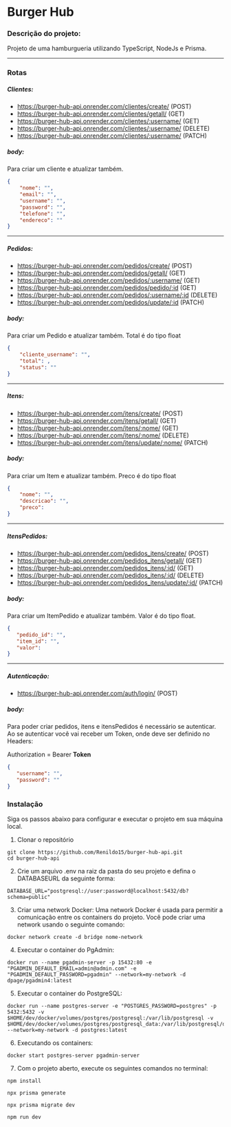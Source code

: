 # Burger Hub

### Descrição do projeto:

Projeto de uma hamburgueria utilizando TypeScript, NodeJs e Prisma.

---
### Rotas

##### Clientes:
* https://burger-hub-api.onrender.com/clientes/create/ (POST)
* https://burger-hub-api.onrender.com/clientes/getall/ (GET)
* https://burger-hub-api.onrender.com/clientes/:username/ (GET)
* https://burger-hub-api.onrender.com/clientes/:username/ (DELETE)
* https://burger-hub-api.onrender.com/clientes/:username/ (PATCH)

##### body:
Para criar um cliente e atualizar também.
```json
{
    "nome": "", 
    "email": "", 
    "username": "", 
    "password": "",
    "telefone": "", 
    "endereco": ""
}
```
---


##### Pedidos:
* https://burger-hub-api.onrender.com/pedidos/create/ (POST)
* https://burger-hub-api.onrender.com/pedidos/getall/ (GET)
* https://burger-hub-api.onrender.com/pedidos/:username/ (GET)
* https://burger-hub-api.onrender.com/pedidos/pedido/:id (GET)
* https://burger-hub-api.onrender.com/pedidos/:username/:id (DELETE)
* https://burger-hub-api.onrender.com/pedidos/update/:id (PATCH)

##### body:
Para criar um Pedido e atualizar também. Total é do tipo float 
```json
{
    "cliente_username": "", 
    "total": , 
    "status": "" 
}
```
---

##### Itens:
* https://burger-hub-api.onrender.com/itens/create/ (POST)
* https://burger-hub-api.onrender.com/itens/getall/ (GET)
* https://burger-hub-api.onrender.com/itens/:nome/ (GET)
* https://burger-hub-api.onrender.com/itens/:nome/ (DELETE)
* https://burger-hub-api.onrender.com/itens/update/:nome/ (PATCH)

##### body:
Para criar um Item e atualizar também. Preco é do tipo float
```json
{
    "nome": "", 
    "descricao": "", 
    "preco":  
}
```
---

##### ItensPedidos:
* https://burger-hub-api.onrender.com/pedidos_itens/create/ (POST)
* https://burger-hub-api.onrender.com/pedidos_itens/getall/ (GET)
* https://burger-hub-api.onrender.com/pedidos_itens/:id/ (GET)
* https://burger-hub-api.onrender.com/pedidos_itens/:id/ (DELETE)
* https://burger-hub-api.onrender.com/pedidos_itens/update/:id/ (PATCH)

##### body:
Para criar um ItemPedido e atualizar também. Valor é do tipo float.
```json
{
   "pedido_id": "", 
   "item_id": "", 
   "valor": 
}
```
---


##### Autenticação:
* https://burger-hub-api.onrender.com/auth/login/ (POST)

##### body:
Para poder criar pedidos, itens e itensPedidos é necessário se autenticar. Ao se autenticar você vai receber um Token, onde deve ser definido no Headers:

Authorization = Bearer <strong>Token</strong>

```json
{
   "username": "", 
   "password": ""
}
```



### Instalação
Siga os passos abaixo para configurar e executar o projeto em sua máquina local.

1. Clonar o repositório

```console
git clone https://github.com/Renildo15/burger-hub-api.git
cd burger-hub-api
```

2. Crie um arquivo .env na raiz da pasta do seu projeto e defina o DATABASEURL da seguinte forma:
```console
DATABASE_URL="postgresql://user:password@localhost:5432/db?schema=public"
```

3. Criar uma network Docker:
Uma network Docker é usada para permitir a comunicação entre os containers do projeto. Você pode criar uma network usando o seguinte comando:

```console
docker network create -d bridge nome-network
```
4. Executar o container do PgAdmin:
```console
docker run --name pgadmin-server -p 15432:80 -e "PGADMIN_DEFAULT_EMAIL=admin@admin.com" -e "PGADMIN_DEFAULT_PASSWORD=pgadmin" --network=my-network -d dpage/pgadmin4:latest

```

5. Executar o container do PostgreSQL:
```console
docker run --name postgres-server -e "POSTGRES_PASSWORD=postgres" -p 5432:5432 -v $HOME/dev/docker/volumes/postgres/postgresql:/var/lib/postgresql -v $HOME/dev/docker/volumes/postgres/postgresql_data:/var/lib/postgresql/data --network=my-network -d postgres:latest

```

6. Executando os containers:
```console
docker start postgres-server pgadmin-server
```

7. Com o projeto aberto, execute os seguintes comandos no terminal:
```console
npm install
```
```console
npx prisma generate
```
```console
npx prisma migrate dev
```
```console
npm run dev
```
